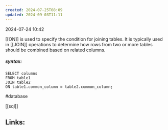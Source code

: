 ```yaml
---
created: 2024-07-25T08:09
updated: 2024-09-03T11:11
---
```

2024-07-24 10:42

[[ON]] is used to specify the condition for joining tables. It is typically used in [[JOIN]] operations to determine how rows from two or more tables should be combined based on related columns. 

##### syntax:
```
SELECT columns
FROM table1
JOIN table2
ON table1.common_column = table2.common_column;
```

#database 

[[sql]]
## Links:



